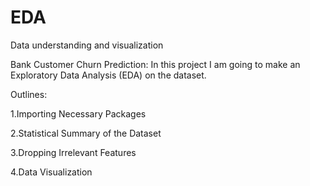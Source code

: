 # EDA
Data understanding and visualization

Bank Customer Churn Prediction: In this project I am going to make an Exploratory Data Analysis (EDA) on the dataset. 

Outlines:

1.Importing Necessary Packages

2.Statistical Summary of the Dataset

3.Dropping Irrelevant Features

4.Data Visualization

